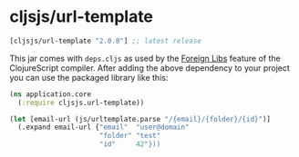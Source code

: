 # cljsjs/url-template

[](dependency)
```clojure
[cljsjs/url-template "2.0.8"] ;; latest release
```
[](/dependency)

This jar comes with `deps.cljs` as used by the [Foreign Libs][flibs] feature
of the ClojureScript compiler. After adding the above dependency to your project
you can use the packaged library like this:

```clojure
(ns application.core
  (:require cljsjs.url-template))

(let [email-url (js/urltemplate.parse "/{email}/{folder}/{id}")]
  (.expand email-url {"email"  "user@domain"
                      "folder" "test"
                      "id"     42"}))
```

[flibs]: https://github.com/clojure/clojurescript/wiki/Packaging-Foreign-Dependencies
